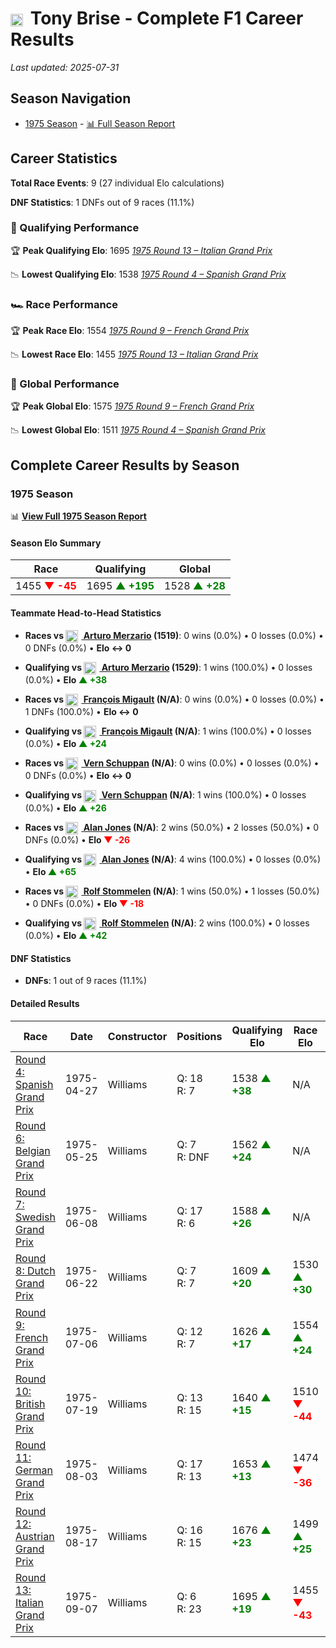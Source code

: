 # <img src="https://upload.wikimedia.org/wikipedia/commons/thumb/8/83/Flag_of_the_United_Kingdom_%283-5%29.svg/512px-Flag_of_the_United_Kingdom_%283-5%29.svg.png?20250726143817" alt="United Kingdom" width="20" height="auto" style="vertical-align: middle; margin-right: 5px;" onerror="this.outerHTML='🇬🇧'; this.style.marginRight='5px';"/> Tony Brise - Complete F1 Career Results

*Last updated: 2025-07-31*

## Season Navigation

- [1975 Season](#1975-season) - [📊 Full Season Report](../seasons/1975-season-report)

## Career Statistics

**Total Race Events**: 9 (27 individual Elo calculations)

**DNF Statistics**: 1 DNFs out of 9 races (11.1%)

### 🏁 Qualifying Performance

🏆 **Peak Qualifying Elo**: 1695
   *[1975 Round 13 – Italian Grand Prix](../seasons/1975-season-report#round-13-italian-grand-prix)*

📉 **Lowest Qualifying Elo**: 1538
   *[1975 Round 4 – Spanish Grand Prix](../seasons/1975-season-report#round-4-spanish-grand-prix)*

### 🏎️ Race Performance

🏆 **Peak Race Elo**: 1554
   *[1975 Round 9 – French Grand Prix](../seasons/1975-season-report#round-9-french-grand-prix)*

📉 **Lowest Race Elo**: 1455
   *[1975 Round 13 – Italian Grand Prix](../seasons/1975-season-report#round-13-italian-grand-prix)*

### 🌟 Global Performance

🏆 **Peak Global Elo**: 1575
   *[1975 Round 9 – French Grand Prix](../seasons/1975-season-report#round-9-french-grand-prix)*

📉 **Lowest Global Elo**: 1511
   *[1975 Round 4 – Spanish Grand Prix](../seasons/1975-season-report#round-4-spanish-grand-prix)*


## Complete Career Results by Season

### 1975 Season

📊 **[View Full 1975 Season Report](../seasons/1975-season-report)**

#### Season Elo Summary

| Race | Qualifying | Global |
|------|------------|--------|
| 1455 **<span style="color: red;">▼ -45</span>** | 1695 **<span style="color: green;">▲ +195</span>** | 1528 **<span style="color: green;">▲ +28</span>** |

#### Teammate Head-to-Head Statistics

- **Races vs [<img src="https://upload.wikimedia.org/wikipedia/commons/0/03/Flag_of_Italy.svg" alt="Italy" width="20" height="auto" style="vertical-align: middle; margin-right: 5px;" onerror="this.outerHTML='🇮🇹'; this.style.marginRight='5px';"/> Arturo Merzario](arturo-merzario) (1519)**: 0 wins (0.0%) • 0 losses (0.0%) • 0 DNFs (0.0%) • **Elo ↔ 0**
- **Qualifying vs [<img src="https://upload.wikimedia.org/wikipedia/commons/0/03/Flag_of_Italy.svg" alt="Italy" width="20" height="auto" style="vertical-align: middle; margin-right: 5px;" onerror="this.outerHTML='🇮🇹'; this.style.marginRight='5px';"/> Arturo Merzario](arturo-merzario) (1529)**: 1 wins (100.0%) • 0 losses (0.0%) • **Elo **<span style="color: green;">▲ +38</span>****

- **Races vs [<img src="https://upload.wikimedia.org/wikipedia/commons/c/c3/Flag_of_France.svg" alt="France" width="20" height="auto" style="vertical-align: middle; margin-right: 5px;" onerror="this.outerHTML='🇫🇷'; this.style.marginRight='5px';"/> François Migault](franois-migault) (N/A)**: 0 wins (0.0%) • 0 losses (0.0%) • 1 DNFs (100.0%) • **Elo ↔ 0**
- **Qualifying vs [<img src="https://upload.wikimedia.org/wikipedia/commons/c/c3/Flag_of_France.svg" alt="France" width="20" height="auto" style="vertical-align: middle; margin-right: 5px;" onerror="this.outerHTML='🇫🇷'; this.style.marginRight='5px';"/> François Migault](franois-migault) (N/A)**: 1 wins (100.0%) • 0 losses (0.0%) • **Elo **<span style="color: green;">▲ +24</span>****

- **Races vs [<img src="https://upload.wikimedia.org/wikipedia/commons/8/88/Flag_of_Australia_%28converted%29.svg" alt="Australia" width="20" height="auto" style="vertical-align: middle; margin-right: 5px;" onerror="this.outerHTML='🇦🇺'; this.style.marginRight='5px';"/> Vern Schuppan](vern-schuppan) (N/A)**: 0 wins (0.0%) • 0 losses (0.0%) • 0 DNFs (0.0%) • **Elo ↔ 0**
- **Qualifying vs [<img src="https://upload.wikimedia.org/wikipedia/commons/8/88/Flag_of_Australia_%28converted%29.svg" alt="Australia" width="20" height="auto" style="vertical-align: middle; margin-right: 5px;" onerror="this.outerHTML='🇦🇺'; this.style.marginRight='5px';"/> Vern Schuppan](vern-schuppan) (N/A)**: 1 wins (100.0%) • 0 losses (0.0%) • **Elo **<span style="color: green;">▲ +26</span>****

- **Races vs [<img src="https://upload.wikimedia.org/wikipedia/commons/8/88/Flag_of_Australia_%28converted%29.svg" alt="Australia" width="20" height="auto" style="vertical-align: middle; margin-right: 5px;" onerror="this.outerHTML='🇦🇺'; this.style.marginRight='5px';"/> Alan Jones](alan-jones) (N/A)**: 2 wins (50.0%) • 2 losses (50.0%) • 0 DNFs (0.0%) • **Elo **<span style="color: red;">▼ -26</span>****
- **Qualifying vs [<img src="https://upload.wikimedia.org/wikipedia/commons/8/88/Flag_of_Australia_%28converted%29.svg" alt="Australia" width="20" height="auto" style="vertical-align: middle; margin-right: 5px;" onerror="this.outerHTML='🇦🇺'; this.style.marginRight='5px';"/> Alan Jones](alan-jones) (N/A)**: 4 wins (100.0%) • 0 losses (0.0%) • **Elo **<span style="color: green;">▲ +65</span>****

- **Races vs [<img src="https://upload.wikimedia.org/wikipedia/commons/b/ba/Flag_of_Germany.svg" alt="Germany" width="20" height="auto" style="vertical-align: middle; margin-right: 5px;" onerror="this.outerHTML='🇩🇪'; this.style.marginRight='5px';"/> Rolf Stommelen](rolf-stommelen) (N/A)**: 1 wins (50.0%) • 1 losses (50.0%) • 0 DNFs (0.0%) • **Elo **<span style="color: red;">▼ -18</span>****
- **Qualifying vs [<img src="https://upload.wikimedia.org/wikipedia/commons/b/ba/Flag_of_Germany.svg" alt="Germany" width="20" height="auto" style="vertical-align: middle; margin-right: 5px;" onerror="this.outerHTML='🇩🇪'; this.style.marginRight='5px';"/> Rolf Stommelen](rolf-stommelen) (N/A)**: 2 wins (100.0%) • 0 losses (0.0%) • **Elo **<span style="color: green;">▲ +42</span>****


#### DNF Statistics

- **DNFs**: 1 out of 9 races (11.1%)

#### Detailed Results

| Race | Date | Constructor | Positions | Qualifying Elo | Race Elo | Global Elo | Teammate |
|------|------|-------------|-----------|----------------|----------|------------|----------|
| [Round 4: Spanish Grand Prix](../seasons/1975-season-report#round-4-spanish-grand-prix) | 1975-04-27 | Williams | Q: 18<br/>R: 7 | 1538 **<span style="color: green;">▲ +38</span>** | N/A | 1511 **<span style="color: green;">▲ +11</span>** | [<img src="https://upload.wikimedia.org/wikipedia/commons/0/03/Flag_of_Italy.svg" alt="Italy" width="20" height="auto" style="vertical-align: middle; margin-right: 5px;" onerror="this.outerHTML='🇮🇹'; this.style.marginRight='5px';"/> Arturo Merzario](arturo-merzario)<br/>Q: 25<br/>R: DNF |
| [Round 6: Belgian Grand Prix](../seasons/1975-season-report#round-6-belgian-grand-prix) | 1975-05-25 | Williams | Q: 7<br/>R: DNF | 1562 **<span style="color: green;">▲ +24</span>** | N/A | 1519 **<span style="color: green;">▲ +7</span>** | [<img src="https://upload.wikimedia.org/wikipedia/commons/c/c3/Flag_of_France.svg" alt="France" width="20" height="auto" style="vertical-align: middle; margin-right: 5px;" onerror="this.outerHTML='🇫🇷'; this.style.marginRight='5px';"/> François Migault](franois-migault)<br/>Q: N/A<br/>R: N/A |
| [Round 7: Swedish Grand Prix](../seasons/1975-season-report#round-7-swedish-grand-prix) | 1975-06-08 | Williams | Q: 17<br/>R: 6 | 1588 **<span style="color: green;">▲ +26</span>** | N/A | 1526 **<span style="color: green;">▲ +8</span>** | [<img src="https://upload.wikimedia.org/wikipedia/commons/8/88/Flag_of_Australia_%28converted%29.svg" alt="Australia" width="20" height="auto" style="vertical-align: middle; margin-right: 5px;" onerror="this.outerHTML='🇦🇺'; this.style.marginRight='5px';"/> Vern Schuppan](vern-schuppan)<br/>Q: N/A<br/>R: N/A |
| [Round 8: Dutch Grand Prix](../seasons/1975-season-report#round-8-dutch-grand-prix) | 1975-06-22 | Williams | Q: 7<br/>R: 7 | 1609 **<span style="color: green;">▲ +20</span>** | 1530 **<span style="color: green;">▲ +30</span>** | 1553 **<span style="color: green;">▲ +27</span>** | [<img src="https://upload.wikimedia.org/wikipedia/commons/8/88/Flag_of_Australia_%28converted%29.svg" alt="Australia" width="20" height="auto" style="vertical-align: middle; margin-right: 5px;" onerror="this.outerHTML='🇦🇺'; this.style.marginRight='5px';"/> Alan Jones](alan-jones)<br/>Q: N/A<br/>R: N/A |
| [Round 9: French Grand Prix](../seasons/1975-season-report#round-9-french-grand-prix) | 1975-07-06 | Williams | Q: 12<br/>R: 7 | 1626 **<span style="color: green;">▲ +17</span>** | 1554 **<span style="color: green;">▲ +24</span>** | 1575 **<span style="color: green;">▲ +22</span>** | [<img src="https://upload.wikimedia.org/wikipedia/commons/8/88/Flag_of_Australia_%28converted%29.svg" alt="Australia" width="20" height="auto" style="vertical-align: middle; margin-right: 5px;" onerror="this.outerHTML='🇦🇺'; this.style.marginRight='5px';"/> Alan Jones](alan-jones)<br/>Q: N/A<br/>R: N/A |
| [Round 10: British Grand Prix](../seasons/1975-season-report#round-10-british-grand-prix) | 1975-07-19 | Williams | Q: 13<br/>R: 15 | 1640 **<span style="color: green;">▲ +15</span>** | 1510 **<span style="color: red;">▼ -44</span>** | 1549 **<span style="color: red;">▼ -26</span>** | [<img src="https://upload.wikimedia.org/wikipedia/commons/8/88/Flag_of_Australia_%28converted%29.svg" alt="Australia" width="20" height="auto" style="vertical-align: middle; margin-right: 5px;" onerror="this.outerHTML='🇦🇺'; this.style.marginRight='5px';"/> Alan Jones](alan-jones)<br/>Q: N/A<br/>R: N/A |
| [Round 11: German Grand Prix](../seasons/1975-season-report#round-11-german-grand-prix) | 1975-08-03 | Williams | Q: 17<br/>R: 13 | 1653 **<span style="color: green;">▲ +13</span>** | 1474 **<span style="color: red;">▼ -36</span>** | 1528 **<span style="color: red;">▼ -21</span>** | [<img src="https://upload.wikimedia.org/wikipedia/commons/8/88/Flag_of_Australia_%28converted%29.svg" alt="Australia" width="20" height="auto" style="vertical-align: middle; margin-right: 5px;" onerror="this.outerHTML='🇦🇺'; this.style.marginRight='5px';"/> Alan Jones](alan-jones)<br/>Q: N/A<br/>R: N/A |
| [Round 12: Austrian Grand Prix](../seasons/1975-season-report#round-12-austrian-grand-prix) | 1975-08-17 | Williams | Q: 16<br/>R: 15 | 1676 **<span style="color: green;">▲ +23</span>** | 1499 **<span style="color: green;">▲ +25</span>** | 1552 **<span style="color: green;">▲ +24</span>** | [<img src="https://upload.wikimedia.org/wikipedia/commons/b/ba/Flag_of_Germany.svg" alt="Germany" width="20" height="auto" style="vertical-align: middle; margin-right: 5px;" onerror="this.outerHTML='🇩🇪'; this.style.marginRight='5px';"/> Rolf Stommelen](rolf-stommelen)<br/>Q: N/A<br/>R: N/A |
| [Round 13: Italian Grand Prix](../seasons/1975-season-report#round-13-italian-grand-prix) | 1975-09-07 | Williams | Q: 6<br/>R: 23 | 1695 **<span style="color: green;">▲ +19</span>** | 1455 **<span style="color: red;">▼ -43</span>** | 1528 **<span style="color: red;">▼ -24</span>** | [<img src="https://upload.wikimedia.org/wikipedia/commons/b/ba/Flag_of_Germany.svg" alt="Germany" width="20" height="auto" style="vertical-align: middle; margin-right: 5px;" onerror="this.outerHTML='🇩🇪'; this.style.marginRight='5px';"/> Rolf Stommelen](rolf-stommelen)<br/>Q: N/A<br/>R: N/A |

